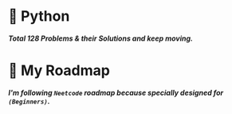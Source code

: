 # 🐍 Python

***Total 128 Problems & their Solutions and keep moving.***

# 🚀 My Roadmap
***I'm following `Neetcode` roadmap because specially designed for `(Beginners)`.***

